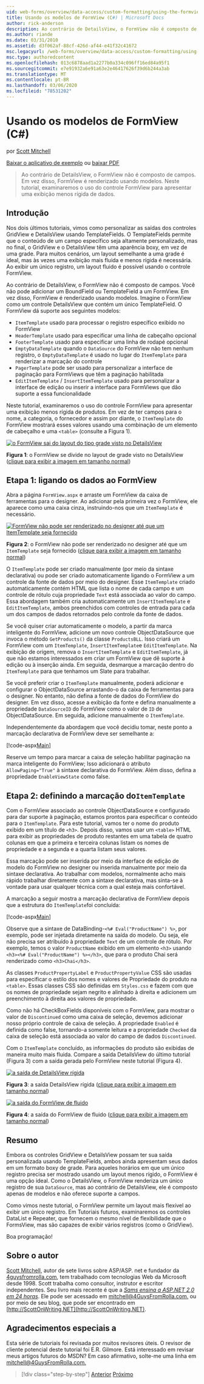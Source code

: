```yaml
---
uid: web-forms/overview/data-access/custom-formatting/using-the-formview-s-templates-cs
title: Usando os modelos de FormView (C#) | Microsoft Docs
author: rick-anderson
description: Ao contrário de DetailsView, o FormView não é composto de campos. Em vez disso, FormView é renderizado usando modelos. Neste tutorial, examinaremos o uso do F...
ms.author: riande
ms.date: 03/31/2010
ms.assetid: d3f062af-88cf-426d-af44-e41f32c41672
msc.legacyurl: /web-forms/overview/data-access/custom-formatting/using-the-formview-s-templates-cs
msc.type: authoredcontent
ms.openlocfilehash: 013c6878aad1a2277b0a334c096ff16ed84a95f1
ms.sourcegitcommit: e7e91932a6e91a63e2e46417626f39d6b244a3ab
ms.translationtype: MT
ms.contentlocale: pt-BR
ms.lasthandoff: 03/06/2020
ms.locfileid: "78531202"
---
```

# <a name="using-the-formviews-templates-c"></a>Usando os modelos de FormView (C#)

por [Scott Mitchell](https://twitter.com/ScottOnWriting)

[Baixar o aplicativo de exemplo](https://download.microsoft.com/download/9/6/9/969e5c94-dfb6-4e47-9570-d6d9e704c3c1/ASPNET_Data_Tutorial_14_CS.exe) ou [baixar PDF](using-the-formview-s-templates-cs/_static/datatutorial14cs1.pdf)

> Ao contrário de DetailsView, o FormView não é composto de campos. Em vez disso, FormView é renderizado usando modelos. Neste tutorial, examinaremos o uso do controle FormView para apresentar uma exibição menos rígida de dados.

## <a name="introduction"></a>Introdução

Nos dois últimos tutoriais, vimos como personalizar as saídas dos controles GridView e DetailsView usando TemplateFields. O TemplateFields permite que o conteúdo de um campo específico seja altamente personalizado, mas no final, o GridView e o DetailsView têm uma aparência boxy, em vez de uma grade. Para muitos cenários, um layout semelhante a uma grade é ideal, mas às vezes uma exibição mais fluida e menos rígida é necessária. Ao exibir um único registro, um layout fluido é possível usando o controle FormView.

Ao contrário de DetailsView, o FormView não é composto de campos. Você não pode adicionar um BoundField ou TemplateField a um FormView. Em vez disso, FormView é renderizado usando modelos. Imagine o FormView como um controle DetailsView que contém um único TemplateField. O FormView dá suporte aos seguintes modelos:

- `ItemTemplate` usado para processar o registro específico exibido no FormView
- `HeaderTemplate` usado para especificar uma linha de cabeçalho opcional
- `FooterTemplate` usado para especificar uma linha de rodapé opcional
- `EmptyDataTemplate` quando o `DataSource` do FormView não tem nenhum registro, o `EmptyDataTemplate` é usado no lugar do `ItemTemplate` para renderizar a marcação do controle
- `PagerTemplate` pode ser usado para personalizar a interface de paginação para FormViews que têm a paginação habilitada
- `EditItemTemplate` / `InsertItemTemplate` usado para personalizar a interface de edição ou inserir a interface para FormViews que dão suporte a essa funcionalidade

Neste tutorial, examinaremos o uso do controle FormView para apresentar uma exibição menos rígida de produtos. Em vez de ter campos para o nome, a categoria, o fornecedor e assim por diante, o `ItemTemplate` do FormView mostrará esses valores usando uma combinação de um elemento de cabeçalho e uma `<table>` (consulte a Figura 1).

[![o FormView sai do layout do tipo grade visto no DetailsView](using-the-formview-s-templates-cs/_static/image2.png)](using-the-formview-s-templates-cs/_static/image1.png)

**Figura 1**: o FormView se divide no layout de grade visto no DetailsView ([clique para exibir a imagem em tamanho normal](using-the-formview-s-templates-cs/_static/image3.png))

## <a name="step-1-binding-the-data-to-the-formview"></a>Etapa 1: ligando os dados ao FormView

Abra a página `FormView.aspx` e arraste um FormView da caixa de ferramentas para o designer. Ao adicionar pela primeira vez o FormView, ele aparece como uma caixa cinza, instruindo-nos que um `ItemTemplate` é necessário.

[![FormView não pode ser renderizado no designer até que um ItemTemplate seja fornecido](using-the-formview-s-templates-cs/_static/image5.png)](using-the-formview-s-templates-cs/_static/image4.png)

**Figura 2**: o FormView não pode ser renderizado no designer até que um `ItemTemplate` seja fornecido ([clique para exibir a imagem em tamanho normal](using-the-formview-s-templates-cs/_static/image6.png))

O `ItemTemplate` pode ser criado manualmente (por meio da sintaxe declarativa) ou pode ser criado automaticamente ligando o FormView a um controle da fonte de dados por meio do designer. Esse `ItemTemplate` criado automaticamente contém HTML que lista o nome de cada campo e um controle de rótulo cuja propriedade `Text` está associada ao valor do campo. Essa abordagem também cria automaticamente um `InsertItemTemplate` e `EditItemTemplate`, ambos preenchidos com controles de entrada para cada um dos campos de dados retornados pelo controle da fonte de dados.

Se você quiser criar automaticamente o modelo, a partir da marca inteligente do FormView, adicione um novo controle ObjectDataSource que invoca o método `GetProducts()` da classe `ProductsBLL`. Isso criará um FormView com um `ItemTemplate`, `InsertItemTemplate`e `EditItemTemplate`. Na exibição de origem, remova o `InsertItemTemplate` e `EditItemTemplate`, já que não estamos interessados em criar um FormView que dê suporte à edição ou à inserção ainda. Em seguida, desmarque a marcação dentro do `ItemTemplate` para que tenhamos um Slate para trabalhar.

Se você preferir criar o `ItemTemplate` manualmente, poderá adicionar e configurar o ObjectDataSource arrastando-o da caixa de ferramentas para o designer. No entanto, não defina a fonte de dados do FormView do designer. Em vez disso, acesse a exibição da fonte e defina manualmente a propriedade `DataSourceID` do FormView como o valor de `ID` de ObjectDataSource. Em seguida, adicione manualmente o `ItemTemplate`.

Independentemente da abordagem que você decidiu tomar, neste ponto a marcação declarativa de FormView deve ser semelhante a:

[!code-aspx[Main](using-the-formview-s-templates-cs/samples/sample1.aspx)]

Reserve um tempo para marcar a caixa de seleção habilitar paginação na marca inteligente do FormView; Isso adicionará o atributo `AllowPaging="True"` à sintaxe declarativa do FormView. Além disso, defina a propriedade `EnableViewState` como false.

## <a name="step-2-defining-theitemtemplates-markup"></a>Etapa 2: definindo a marcação do`ItemTemplate`

Com o FormView associado ao controle ObjectDataSource e configurado para dar suporte à paginação, estamos prontos para especificar o conteúdo para o `ItemTemplate`. Para este tutorial, vamos ter o nome do produto exibido em um título de `<h3>`. Depois disso, vamos usar um `<table>` HTML para exibir as propriedades de produto restantes em uma tabela de quatro colunas em que a primeira e terceira colunas listam os nomes de propriedade e a segunda e a quarta listam seus valores.

Essa marcação pode ser inserida por meio da interface de edição de modelo do FormView no designer ou inserida manualmente por meio da sintaxe declarativa. Ao trabalhar com modelos, normalmente acho mais rápido trabalhar diretamente com a sintaxe declarativa, mas sinta-se à vontade para usar qualquer técnica com a qual esteja mais confortável.

A marcação a seguir mostra a marcação declarativa de FormView depois que a estrutura do `ItemTemplate`foi concluída:

[!code-aspx[Main](using-the-formview-s-templates-cs/samples/sample2.aspx)]

Observe que a sintaxe de DataBinding-`<%# Eval("ProductName") %>`, por exemplo, pode ser injetada diretamente na saída do modelo. Ou seja, ele não precisa ser atribuído à propriedade `Text` de um controle de rótulo. Por exemplo, temos o valor `ProductName` exibido em um elemento `<h3>` usando `<h3><%# Eval("ProductName") %></h3>`, que para o produto Chai será renderizado como `<h3>Chai</h3>`.

As classes `ProductPropertyLabel` e `ProductPropertyValue` CSS são usadas para especificar o estilo dos nomes e valores de Propriedade do produto na `<table>`. Essas classes CSS são definidas em `Styles.css` e fazem com que os nomes de propriedade sejam negrito e alinhado à direita e adicionem um preenchimento à direita aos valores de propriedade.

Como não há CheckBoxFields disponíveis com o FormView, para mostrar o valor de `Discontinued` como uma caixa de seleção, devemos adicionar nosso próprio controle de caixa de seleção. A propriedade `Enabled` é definida como false, tornando-a somente leitura e a propriedade `Checked` da caixa de seleção está associada ao valor do campo de dados `Discontinued`.

Com o `ItemTemplate` concluído, as informações do produto são exibidas de maneira muito mais fluida. Compare a saída DetailsView do último tutorial (Figura 3) com a saída gerada pelo FormView neste tutorial (Figura 4).

[![a saída de DetailsView rígida](using-the-formview-s-templates-cs/_static/image8.png)](using-the-formview-s-templates-cs/_static/image7.png)

**Figura 3**: a saída DetailsView rígida ([clique para exibir a imagem em tamanho normal](using-the-formview-s-templates-cs/_static/image9.png))

[![a saída do FormView de fluido](using-the-formview-s-templates-cs/_static/image11.png)](using-the-formview-s-templates-cs/_static/image10.png)

**Figura 4**: a saída do FormView de fluido ([clique para exibir a imagem em tamanho normal](using-the-formview-s-templates-cs/_static/image12.png))

## <a name="summary"></a>Resumo

Embora os controles GridView e DetailsView possam ter sua saída personalizada usando TemplateFields, ambos ainda apresentam seus dados em um formato boxy de grade. Para aqueles horários em que um único registro precisa ser mostrado usando um layout menos rígido, o FormView é uma opção ideal. Como o DetailsView, o FormView renderiza um único registro de sua `DataSource`, mas ao contrário de DetailsView, ele é composto apenas de modelos e não oferece suporte a campos.

Como vimos neste tutorial, o FormView permite um layout mais flexível ao exibir um único registro. Em Tutoriais futuros, examinaremos os controles DataList e Repeater, que fornecem o mesmo nível de flexibilidade que o FormsView, mas são capazes de exibir vários registros (como o GridView).

Boa programação!

## <a name="about-the-author"></a>Sobre o autor

[Scott Mitchell](http://www.4guysfromrolla.com/ScottMitchell.shtml), autor de sete livros sobre ASP/ASP. net e fundador da [4guysfromrolla.com](http://www.4guysfromrolla.com), tem trabalhado com tecnologias Web da Microsoft desde 1998. Scott trabalha como consultor, instrutor e escritor independentes. Seu livro mais recente é que a [*Sams ensina a ASP.NET 2,0 em 24 horas*](https://www.amazon.com/exec/obidos/ASIN/0672327384/4guysfromrollaco). Ele pode ser acessado em [mitchell@4GuysFromRolla.com.](mailto:mitchell@4GuysFromRolla.com) ou por meio de seu blog, que pode ser encontrado em [http://ScottOnWriting.NET](http://ScottOnWriting.NET).

## <a name="special-thanks-to"></a>Agradecimentos especiais a

Esta série de tutoriais foi revisada por muitos revisores úteis. O revisor de cliente potencial deste tutorial foi E.R. Gilmore. Está interessado em revisar meus artigos futuros do MSDN? Em caso afirmativo, solte-me uma linha em [mitchell@4GuysFromRolla.com.](mailto:mitchell@4GuysFromRolla.com)

> [!div class="step-by-step"]
> [Anterior](using-templatefields-in-the-detailsview-control-cs.md)
> [Próximo](displaying-summary-information-in-the-gridview-s-footer-cs.md)
